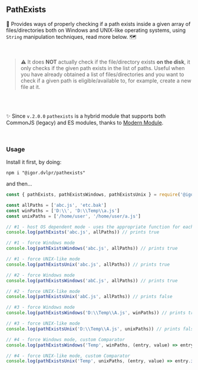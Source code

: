 ## PathExists

🧲 Provides ways of properly checking if a path exists inside a given array of files/directories both on Windows and UNIX-like operating systems, using `String` manipulation techniques, read more below. 🗺

<br>

> ⚠ It does **NOT** actually check if the file/directory exists **on the disk**, it only checks if the given path exists in the list of paths. Useful when you have already obtained a list of files/directories and you want to check if a given path is eligible/available to, for example, create a new file at it.

<br>
<br>

✨ Since `v.2.0.0` `pathexists` is a hybrid module that supports both CommonJS (legacy) and ES modules, thanks to [Modern Module](https://github.com/igorskyflyer/npm-modern-module).

<br>

### Usage

Install it first, by doing:

```shell
npm i "@igor.dvlpr/pathexists"
```

and then...

```js
const { pathExists, pathExistsWindows, pathExistsUnix } = require('@igor.dvlpr/pathexists')

const allPaths = ['abc.js', 'etc.bak']
const winPaths = ['D:\\', 'D:\\Temp\\a.js']
const unixPaths = ['/home/user', '/home/user/a.js']

// #1 - host OS dependent mode - uses the appropriate function for each host OS
console.log(pathExists('abc.js', allPaths)) // prints true

// #1 - force Windows mode
console.log(pathExistsWindows('abc.js', allPaths)) // prints true

// #1 - force UNIX-like mode
console.log(pathExistsUnix('abc.js', allPaths)) // prints true

// #2 - force Windows mode
console.log(pathExistsWindows('abC.js', allPaths)) // prints true

// #2 - force UNIX-like mode
console.log(pathExistsUnix('abC.js', allPaths)) // prints false

// #3 - force Windows mode
console.log(pathExistsWindows('D:\\Temp\\A.js', winPaths)) // prints true

// #3 - force UNIX-like mode
console.log(pathExistsUnix('D:\\Temp\\A.js', unixPaths)) // prints false

// #4 - force Windows mode, custom Comparator
console.log(pathExistsWindows('Temp', winPaths, (entry, value) => entry.indexOf(value) > -1)) // prints true

// #4 - force UNIX-like mode, custom Comparator
console.log(pathExistsUnix('Temp', unixPaths, (entry, value) => entry.indexOf(value) > -1)) // prints true
```
